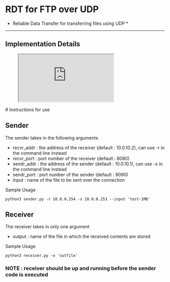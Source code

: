 # RDT for FTP over UDP

* Reliable Data Transfer for transferring files using UDP *

---

## Implementation Details
<figure>
<iframe src="https://docs.google.com/document/d/e/2PACX-1vRJwBkgGhxVnR_eEtAnW5xpwk0rC6lU0XiF1i4doNmFAcJ2CeukTvzcIw2M9t9i3fbZdKnMmJRZm5rI/pub?embedded=true"></iframe>
</figure>
# Instructions for use

## Sender 

The sender takes in the following arguments

- recvr_addr : the address of the receiver (default : 10.0.10.2), can use -r in the command line instead
- recvr_port : port number of the receiver (default : 8080)
- sendr_addr : the address of the sender   (default : 10.0.10.1), can use -s in the command line instead
- sendr_port : port number of the sender   (default : 9090)
- input      : name of the file to be sent over the connection

Sample Usage 

```
python3 sender.py -r 10.0.0.254 -s 10.0.0.253 --input 'test-1MB'
```

## Receiver 

The receiver takes in only one argument 

- output : name of the file in which the received contents are stored

Sample Usage

```
python3 receiver.py -o 'outfile'
```

### NOTE : receiver should be up and running before the sender code is executed

